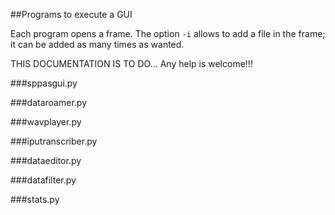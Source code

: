 ##Programs to execute a GUI


Each program opens a frame.
The option `-i` allows to add a file in the frame;
it can be added as many times as wanted.

THIS DOCUMENTATION IS TO DO...
Any help is welcome!!!


###sppasgui.py


###dataroamer.py


###wavplayer.py


###iputranscriber.py


###dataeditor.py


###datafilter.py


###stats.py

